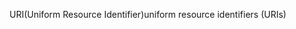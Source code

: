 <span data-ttu-id="8d3b1-101">URI(Uniform Resource Identifier)</span><span class="sxs-lookup"><span data-stu-id="8d3b1-101">uniform resource identifiers (URIs)</span></span>
